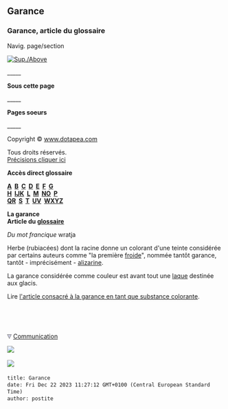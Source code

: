 ## Garance
### Garance, article du glossaire
 Navig. page/section

[![Sup./Above](_derived/up_cmp_themenoir010_up.gif)](g.html)

\_\_\_\_\_

**Sous cette page**

\_\_\_\_\_

**Pages soeurs**

\_\_\_\_\_

Copyright © www.dotapea.com

Tous droits réservés.  
[Précisions cliquer ici](droitscopie.html)

**Accès direct glossaire**

**[A](a.html)  [B](b.html)  [C](c.html)  [D](d.html)  [E](e.html)  [F](f.html)  [G](g.html)  
[H](h.html)  [IJK](ijk.html)  [L](l.html)  [M](m.html)  [NO](no.html)  [P](p.html)  
[QR](qr.html)  [S](s.html)  [T](t.html)  [UV](uv.html)  [WXYZ](wxyz.html)**

**La garance  
Article du [glossaire](glossaire.html)**

_Du mot francique_ wratja

Herbe (rubiacées) dont la racine donne un colorant d'une teinte considérée par certains auteurs comme "la première [froide](synthesesoustractive.html)", nommée tantôt garance, tantôt - imprécisément - [alizarine](garance.html#alizarine).

La garance considérée comme couleur est avant tout une [laque](laques.html) destinée aux glacis.

Lire [l'article consacré à la garance en tant que substance colorante](garance.html).



 

 ![](images/transparent122x1.gif)

![](images/flechebas.gif) [Communication](http://www.artrealite.com/annonceurs.htm) 

[![](https://cbonvin.fr/sites/regie.artrealite.com/visuels/campagne1.png)](index-2.html#20131014)

![](https://cbonvin.fr/sites/regie.artrealite.com/visuels/campagne2.png)
```
title: Garance
date: Fri Dec 22 2023 11:27:12 GMT+0100 (Central European Standard Time)
author: postite
```
